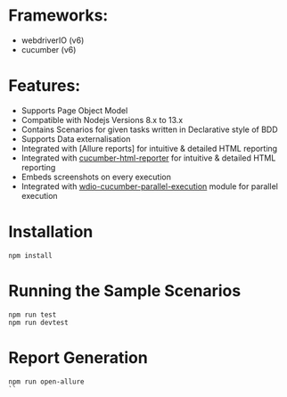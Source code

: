 # Frameworks:
- webdriverIO (v6)
- cucumber (v6)

# Features:
- Supports Page Object Model
- Compatible with Nodejs Versions 8.x to 13.x
- Contains  Scenarios for given tasks written in Declarative style of BDD
- Supports Data externalisation
- Integrated with [Allure reports] for intuitive & detailed HTML reporting
- Integrated with [cucumber-html-reporter](https://www.npmjs.com/package/cucumber-html-reporter) for intuitive & detailed HTML reporting
- Embeds screenshots on every execution
- Integrated with [wdio-cucumber-parallel-execution](https://www.npmjs.com/package/wdio-cucumber-parallel-execution) module for parallel execution


# Installation

```
npm install
```


# Running the Sample Scenarios

```
npm run test
npm run devtest
```

# Report Generation
 
```
npm run open-allure
``